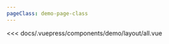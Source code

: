 ```yaml
---
pageClass: demo-page-class
---
```


<!-- markdownlint-disable MD033 -->
<client-only>
<demo-box codesandbox="https://codesandbox.io/s/7oq1r4vpj?module=%2Fsrc%2FApp.vue&view=preview">
<div slot="demo">

  <demo-layout-all />

</div>

<div slot="code">

<<< docs/.vuepress/components/demo/layout/all.vue

</div>

</demo-box>
</client-only>
<!-- markdownlint-enable MD033 -->

